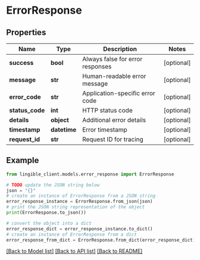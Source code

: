 # ErrorResponse


## Properties

Name | Type | Description | Notes
------------ | ------------- | ------------- | -------------
**success** | **bool** | Always false for error responses | [optional]
**message** | **str** | Human-readable error message | [optional]
**error_code** | **str** | Application-specific error code | [optional]
**status_code** | **int** | HTTP status code | [optional]
**details** | **object** | Additional error details | [optional]
**timestamp** | **datetime** | Error timestamp | [optional]
**request_id** | **str** | Request ID for tracing | [optional]

## Example

```python
from lingible_client.models.error_response import ErrorResponse

# TODO update the JSON string below
json = "{}"
# create an instance of ErrorResponse from a JSON string
error_response_instance = ErrorResponse.from_json(json)
# print the JSON string representation of the object
print(ErrorResponse.to_json())

# convert the object into a dict
error_response_dict = error_response_instance.to_dict()
# create an instance of ErrorResponse from a dict
error_response_from_dict = ErrorResponse.from_dict(error_response_dict)
```
[[Back to Model list]](../README.md#documentation-for-models) [[Back to API list]](../README.md#documentation-for-api-endpoints) [[Back to README]](../README.md)
